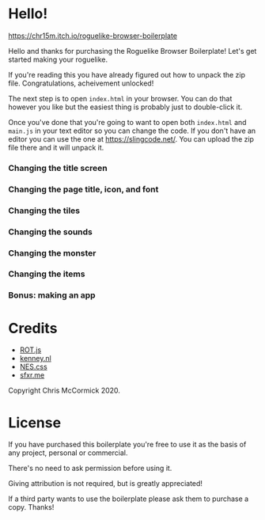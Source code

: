 # Hello!

<https://chr15m.itch.io/roguelike-browser-boilerplate>

Hello and thanks for purchasing the Roguelike Browser Boilerplate! Let's get started making your roguelike.

If you're reading this you have already figured out how to unpack the zip file. Congratulations, acheivement unlocked!

The next step is to open `index.html` in your browser. You can do that however you like but the easiest thing is probably just to double-click it.

Once you've done that you're going to want to open both `index.html` and `main.js` in your text editor so you can change the code. If you don't have an editor you can use the one at https://slingcode.net/. You can upload the zip file there and it will unpack it.

### Changing the title screen

### Changing the page title, icon, and font

### Changing the tiles

### Changing the sounds

### Changing the monster

### Changing the items

### Bonus: making an app

# Credits

 * [ROT.js](https://ondras.github.io/rot.js/hp/)
 * [kenney.nl](https://kenney.nl/assets/micro-roguelike)
 * [NES.css](https://nostalgic-css.github.io/NES.css/)
 * [sfxr.me](https://sfxr.me)

Copyright Chris McCormick 2020.

# License

If you have purchased this boilerplate you're free to use it as the basis of any project, personal or commercial.

There's no need to ask permission before using it.

Giving attribution is not required, but is greatly appreciated!

If a third party wants to use the boilerplate please ask them to purchase a copy. Thanks!
